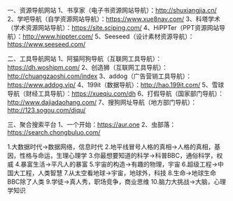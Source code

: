 一、资源导航网站
1、书享家（电子书资源网站导航）：http://shuxiangjia.cn/
2、学吧导航（自学资源网站导航）：https://www.xue8nav.com/
3、科塔学术（学术资源网站导航）：https://site.sciping.com/
4、HiPPTer（PPT资源网站导航）：http://www.hippter.com/
5、Seeseed（设计素材资源导航）：https://www.seeseed.com/

二、工具导航网站
1、阿猫阿狗导航（互联网工具导航）：https://dh.woshipm.com/
2、创造狮（互联网工具导航）：http://chuangzaoshi.com/index
3、addog（广告营销工具导航）：https://www.addog.vip/
4、199it（数据导航）：http://hao.199it.com/
5、雪球导航（财经工具导航）：https://xueqiu.com/dh
6、打假导航（国家部门导航）：http://www.dajiadaohang.com/
7、搜狗网址导航（地方部门导航）：http://123.sogou.com/diqu/

三、聚合搜索平台
1、一个开始：https://aur.one
2、虫部落：https://search.chongbuluo.com/



1.大数据时代→数据网络，信息时代
2.地平线冒号人格的真相→人格的真相，基因，性格与命运，生理心理学
3.你最想要知道的科学→科普BBC，通俗科学，权威
4.暴富生活→平凡人的暴富
5.宇宙的构造→有趣的物理，宇宙
6.超级工程→中国大工程，人类智慧
7.从太空看地球→宇宙，地球外，科技
8.生命→地球生命BBC除了人类
9.学徒→真人秀，职场竞争，商业思维
10.脑力大挑战→大脑，心理学知识
